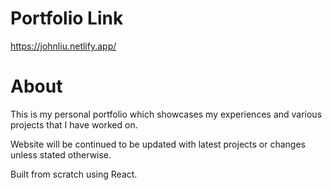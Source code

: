 
# Portfolio Link

https://johnliu.netlify.app/

# About

This is my personal portfolio which showcases my experiences and various projects that I have worked on.

Website will be continued to be updated with latest projects or changes unless stated otherwise.

Built from scratch using React.